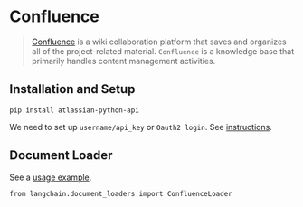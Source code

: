 Confluence
==========

> [Confluence](https://www.atlassian.com/software/confluence) is a wiki collaboration platform that saves and organizes all of the project-related material. `Confluence` is a knowledge base that primarily handles content management activities.

Installation and Setup[](#installation-and-setup "Direct link to Installation and Setup")
------------------------------------------------------------------------------------------

    pip install atlassian-python-api

We need to set up `username/api_key` or `Oauth2 login`. See [instructions](https://support.atlassian.com/atlassian-account/docs/manage-api-tokens-for-your-atlassian-account/).

Document Loader[](#document-loader "Direct link to Document Loader")
---------------------------------------------------------------------

See a [usage example](/docs/integrations/document_loaders/confluence).

    from langchain.document_loaders import ConfluenceLoader
